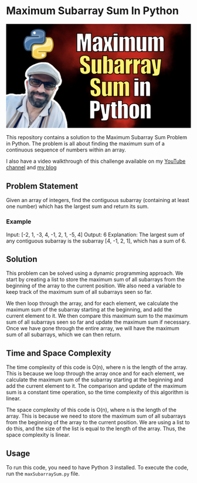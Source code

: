 # Maximum Subarray Sum In Python

[ ![Longest Substring with No Repeating Characters in Python](./image.png)](https://youtu.be/fm03oRITfp8)

This repository contains a solution to the Maximum Subarray Sum Problem in Python. The problem is all about finding the maximum sum of a continuous sequence of numbers within an array. 

I also have a video walkthrough of this challenge available on my [YouTube channel](https://youtu.be/fm03oRITfp8) and [my blog](https://kalbartal.net/longest-substring-with-no-repeating-characters-in-python/)

## Problem Statement
Given an array of integers, find the contiguous subarray (containing at least one number) which has the largest sum and return its sum.

### Example 
Input: [-2, 1, -3, 4, -1, 2, 1, -5, 4]
Output: 6
Explanation: The largest sum of any contiguous subarray is the subarray [4, -1, 2, 1], which has a sum of 6.

## Solution 
This problem can be solved using a dynamic programming approach. We start by creating a list to store the maximum sum of all subarrays from the beginning of the array to the current position. We also need a variable to keep track of the maximum sum of all subarrays seen so far. 

We then loop through the array, and for each element, we calculate the maximum sum of the subarray starting at the beginning, and add the current element to it. We then compare this maximum sum to the maximum sum of all subarrays seen so far and update the maximum sum if necessary. Once we have gone through the entire array, we will have the maximum sum of all subarrays, which we can then return.

## Time and Space Complexity 
The time complexity of this code is O(n), where n is the length of the array. This is because we loop through the array once and for each element, we calculate the maximum sum of the subarray starting at the beginning and add the current element to it. The comparison and update of the maximum sum is a constant time operation, so the time complexity of this algorithm is linear. 

The space complexity of this code is O(n), where n is the length of the array. This is because we need to store the maximum sum of all subarrays from the beginning of the array to the current position. We are using a list to do this, and the size of the list is equal to the length of the array. Thus, the space complexity is linear. 

## Usage 
To run this code, you need to have Python 3 installed. To execute the code, run the `maxSubarraySum.py` file.

